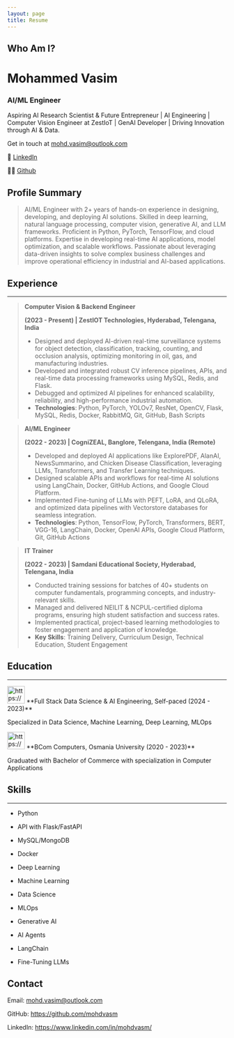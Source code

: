 ```yaml
---
layout: page
title: Resume
---
```


## Who Am I?

# **Mohammed Vasim**

### AI/ML Engineer

Aspiring AI Research Scientist & Future Entrepreneur | AI Engineering | Computer Vision Engineer at ZestIoT | GenAI Developer | Driving Innovation through AI & Data.

Get in touch at [mohd.vasim@outlook.com](mailto:mohd.vasim@outlook.com)

👤 [LinkedIn](https://www.linkedin.com/mohdvasm)

👨‍💻 [Github](https://github.com/mohdvasm)

## Profile Summary

> AI/ML Engineer with 2+ years of hands-on experience in designing, developing, and deploying AI solutions. Skilled in deep learning, natural language processing, computer vision, generative AI, and LLM frameworks. Proficient in Python, PyTorch, TensorFlow, and cloud platforms. Expertise in developing real-time AI applications, model optimization, and scalable workflows. Passionate about leveraging data-driven insights to solve complex business challenges and improve operational efficiency in industrial and AI-based applications.
> 

## Experience

---

> **Computer Vision & Backend Engineer**
> 
> 
> **(2023 - Present) | ZestIOT Technologies, Hyderabad, Telengana, India**
> 
> - Designed and deployed AI-driven real-time surveillance systems for object detection, classification, tracking, counting, and occlusion analysis, optimizing monitoring in oil, gas, and manufacturing industries.
> - Developed and integrated robust CV inference pipelines, APIs, and real-time data processing frameworks using MySQL, Redis, and Flask.
> - Debugged and optimized AI pipelines for enhanced scalability, reliability, and high-performance industrial automation.
> - **Technologies**: Python, PyTorch, YOLOv7, ResNet, OpenCV, Flask, MySQL, Redis, Docker, RabbitMQ, Git, GitHub, Bash Scripts

> **AI/ML Engineer**
> 
> 
> **(2022 - 2023) | CogniZEAL, Banglore, Telengana, India (Remote)**
> 
> - Developed and deployed AI applications like ExplorePDF, AlanAI, NewsSummarino, and Chicken Disease Classification, leveraging LLMs, Transformers, and Transfer Learning techniques.
> - Designed scalable APIs and workflows for real-time AI solutions using LangChain, Docker, GitHub Actions, and Google Cloud Platform.
> - Implemented Fine-tuning of LLMs with PEFT, LoRA, and QLoRA, and optimized data pipelines with Vectorstore databases for seamless integration.
> - **Technologies**: Python, TensorFlow, PyTorch, Transformers, BERT, VGG-16, LangChain, Docker, OpenAI APIs, Google Cloud Platform, Git, GitHub Actions

> **IT Trainer**
> 
> 
> **(2022 - 2023) | Samdani Educational Society, Hyderabad, Telengana, India**
> 
> - Conducted training sessions for batches of 40+ students on computer fundamentals, programming concepts, and industry-relevant skills.
> - Managed and delivered NEILIT & NCPUL-certified diploma programs, ensuring high student satisfaction and success rates.
> - Implemented practical, project-based learning methodologies to foster engagement and application of knowledge.
> - **Key Skills**: Training Delivery, Curriculum Design, Technical Education, Student Engagement

## Education

---

<aside>
<img src="https://www.notion.so/icons/graduate_gray.svg" alt="https://www.notion.so/icons/graduate_gray.svg" width="40px" /> **Full Stack Data Science & AI Engineering, Self-paced (2024 - 2023)**

Specialized in Data Science, Machine Learning, Deep Learning, MLOps

</aside>

<aside>
<img src="https://www.notion.so/icons/graduate_gray.svg" alt="https://www.notion.so/icons/graduate_gray.svg" width="40px" /> **BCom Computers, Osmania University (2020 - 2023)**

Graduated with Bachelor of Commerce with specialization in Computer Applications

</aside>

## Skills

---

- Python
- API with Flask/FastAPI
- MySQL/MongoDB
- Docker

- Deep Learning
- Machine Learning
- Data Science
- MLOps

- Generative AI
- AI Agents
- LangChain
- Fine-Tuning LLMs

## Contact

Email: [mohd.vasim@outlook.com](mailto:mohd.vasim@outlook.com)

GitHub: https://github.com/mohdvasm

LinkedIn: https://www.linkedin.com/in/mohdvasm/